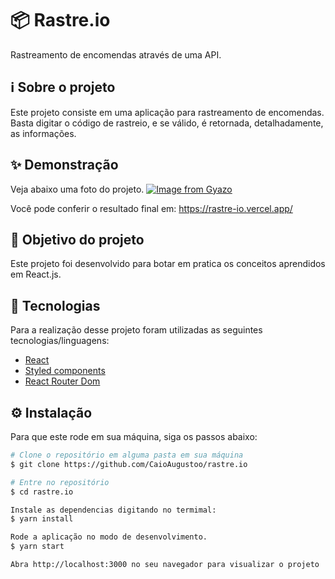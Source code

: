 # 📦 Rastre.io
Rastreamento de encomendas através de uma API.

## ℹ️ Sobre o projeto 
Este projeto consiste em uma aplicação para rastreamento de encomendas. Basta digitar o código de rastreio, e se válido, é retornada, detalhadamente, as informações.

## ✨ Demonstração
Veja abaixo uma foto do projeto.
[![Image from Gyazo](https://i.gyazo.com/3df46a700977fa6b21f09404c16e3051.png)](https://gyazo.com/3df46a700977fa6b21f09404c16e3051)

Você pode conferir o resultado final em: https://rastre-io.vercel.app/


## 🎯 Objetivo do projeto
Este projeto foi desenvolvido para botar em pratica os conceitos aprendidos em React.js.

## 📝 Tecnologias 
Para a realização desse projeto foram utilizadas as seguintes tecnologias/linguagens: 
- [React](https://pt-br.reactjs.org) 
- [Styled components](https://styled-components.com)
- [React Router Dom](https://reactrouter.com/web/guides/quick-start)

## ⚙️ Instalação
Para que este rode em sua máquina, siga os passos abaixo:

```bash
# Clone o repositório em alguma pasta em sua máquina
$ git clone https://github.com/CaioAugustoo/rastre.io

# Entre no repositório
$ cd rastre.io

Instale as dependencias digitando no termimal:
$ yarn install

Rode a aplicação no modo de desenvolvimento.
$ yarn start

Abra http://localhost:3000 no seu navegador para visualizar o projeto
```
